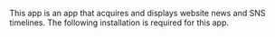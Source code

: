 This app is an app that acquires and displays website news and SNS timelines.
The following installation is required for this app.